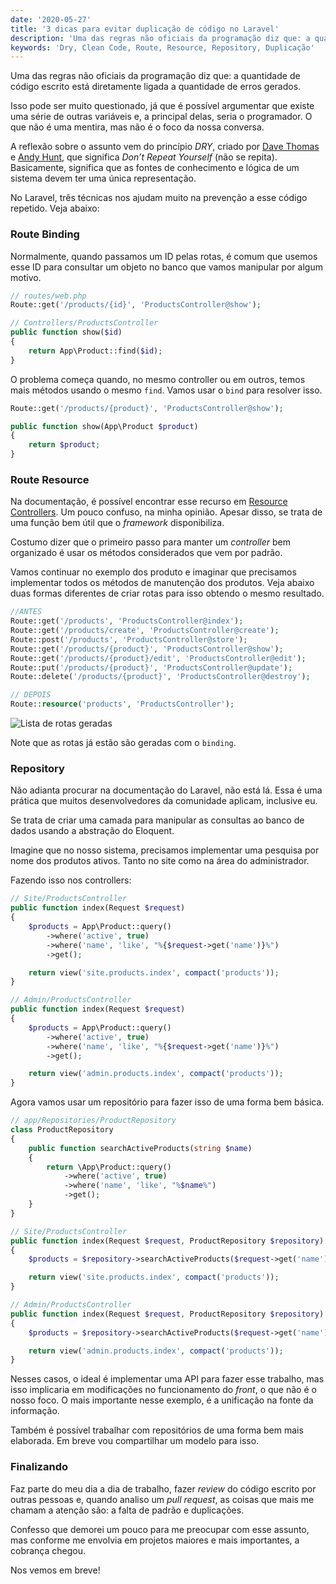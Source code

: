 ```yaml
---
date: '2020-05-27'
title: '3 dicas para evitar duplicação de código no Laravel'
description: 'Uma das regras não oficiais da programação diz que: a quantidade de código escrito está diretamente ligada a quantidade de erros gerados.'
keywords: 'Dry, Clean Code, Route, Resource, Repository, Duplicação'
---
```


Uma das regras não oficiais da programação diz que: a quantidade de código escrito está diretamente ligada a quantidade
de erros gerados.

Isso pode ser muito questionado, já que é possível argumentar que existe uma série de outras variáveis e, a principal
delas, seria o programador. O que não é uma mentira, mas não é o foco da nossa conversa.

A reflexão sobre o assunto vem do princípio _DRY_, criado
por [Dave Thomas](https://en.wikipedia.org/wiki/Dave_Thomas_(programmer))
e [Andy Hunt](https://en.wikipedia.org/wiki/Andy_Hunt_(author)), que significa _Don’t Repeat Yourself_ (não se repita).
Basicamente, significa que as fontes de conhecimento e lógica de um sistema devem ter uma única representação.

No Laravel, três técnicas nos ajudam muito na prevenção a esse código repetido. Veja abaixo:

### Route Binding

Normalmente, quando passamos um ID pelas rotas, é comum que usemos esse ID para consultar um objeto no banco que vamos
manipular por algum motivo.

```php
// routes/web.php
Route::get('/products/{id}', 'ProductsController@show');

// Controllers/ProductsController
public function show($id)
{
    return App\Product::find($id);
}
```

O problema começa quando, no mesmo controller ou em outros, temos mais métodos usando o mesmo `find`. Vamos usar
o `bind` para resolver isso.

```php
Route::get('/products/{product}', 'ProductsController@show');

public function show(App\Product $product)
{
    return $product;
}
```

### Route Resource

Na documentação, é possível encontrar esse recurso
em [Resource Controllers](https://laravel.com/docs/controllers#resource-controllers). Um pouco confuso, na minha
opinião. Apesar disso, se trata de uma função bem útil que o _framework_ disponibiliza.

Costumo dizer que o primeiro passo para manter um _controller_ bem organizado é usar os métodos considerados que vem por
padrão.

Vamos continuar no exemplo dos produto e imaginar que precisamos implementar todos os métodos de manutenção dos
produtos. Veja abaixo duas formas diferentes de criar rotas para isso obtendo o mesmo resultado.

```php
//ANTES
Route::get('/products', 'ProductsController@index');
Route::get('/products/create', 'ProductsController@create');
Route::post('/products', 'ProductsController@store');
Route::get('/products/{product}', 'ProductsController@show');
Route::get('/products/{product}/edit', 'ProductsController@edit');
Route::put('/products/{product}', 'ProductsController@update');
Route::delete('/products/{product}', 'ProductsController@destroy');

// DEPOIS
Route::resource('products', 'ProductsController');
```

![Lista de rotas geradas](/images/posts/dont-repeat-yourself/route-list.png)

Note que as rotas já estão são geradas com o `binding`.

### Repository

Não adianta procurar na documentação do Laravel, não está lá. Essa é uma prática que muitos desenvolvedores da
comunidade aplicam, inclusive eu.

Se trata de criar uma camada para manipular as consultas ao banco de dados usando a abstração do Eloquent.

Imagine que no nosso sistema, precisamos implementar uma pesquisa por nome dos produtos ativos. Tanto no site como na
área do administrador.

Fazendo isso nos controllers:

```php
// Site/ProductsController
public function index(Request $request)
{
    $products = App\Product::query()
        ->where('active', true)
        ->where('name', 'like', "%{$request->get('name')}%")
        ->get();

    return view('site.products.index', compact('products'));
}

// Admin/ProductsController
public function index(Request $request)
{
    $products = App\Product::query()
        ->where('active', true)
        ->where('name', 'like', "%{$request->get('name')}%")
        ->get();

    return view('admin.products.index', compact('products'));
}
```

Agora vamos usar um repositório para fazer isso de uma forma bem básica.

```php
// app/Repositories/ProductRepository
class ProductRepository
{
    public function searchActiveProducts(string $name)
    {
        return \App\Product::query()
            ->where('active', true)
            ->where('name', 'like', "%$name%")
            ->get();
    }
}

// Site/ProductsController
public function index(Request $request, ProductRepository $repository)
{
    $products = $repository->searchActiveProducts($request->get('name'));

    return view('site.products.index', compact('products'));
}

// Admin/ProductsController
public function index(Request $request, ProductRepository $repository)
{
    $products = $repository->searchActiveProducts($request->get('name'));

    return view('admin.products.index', compact('products'));
}
```

Nesses casos, o ideal é implementar uma API para fazer esse trabalho, mas isso implicaria em modificações no
funcionamento do _front_, o que não é o nosso foco. O mais importante nesse exemplo, é a unificação na fonte da
informação.

Também é possível trabalhar com repositórios de uma forma bem mais elaborada. Em breve vou compartilhar um modelo para
isso.

### Finalizando

Faz parte do meu dia a dia de trabalho, fazer _review_ do código escrito por outras pessoas e, quando analiso um _pull
request_, as coisas que mais me chamam a atenção são: a falta de padrão e duplicações.

Confesso que demorei um pouco para me preocupar com esse assunto, mas conforme me envolvia em projetos maiores e mais
importantes, a cobrança chegou.

Nos vemos em breve!
